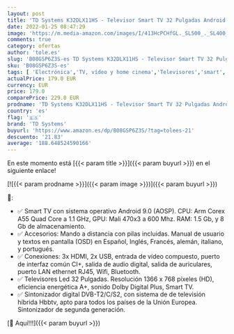 ```yaml
---
layout: post
title: 'TD Systems K32DLX11HS - Televisor Smart TV 32 Pulgadas Android 9.0 y HBBTV  800 PCI Hz  3X HDMI  2X USB. DVB-T2/C/S2  Modo Hotel. Televisiones'
date: 2022-01-25 08:47:29
image: 'https://m.media-amazon.com/images/I/413HcPCHfGL._SL500_._SL400_.jpg'
comments: true
category: ofertas
author: 'tole.es'
slug: 'B08GSP6Z3S-es TD Systems K32DLX11HS - Televisor Smart TV 32 Pulgadas...'
sku: 'B08GSP6Z3S-es'
tags: [ 'Electrónica','TV, vídeo y home cinema','Televisores','smart','td systems','televisor','tv', ]
actualPrice: 179.0 EUR
currency: EUR
price: 179.0
comparePrice: 229.0 EUR
prodname: 'TD Systems K32DLX11HS - Televisor Smart TV 32 Pulgadas Android 9.0 y HBBTV  800 PCI Hz  3X HDMI  2X USB. DVB-T2/C/S2  Modo Hotel. Televisiones'
country: 'es'
flag: '🇪🇸'
brand: 'TD Systems'
buyurl: 'https://www.amazon.es/dp/B08GSP6Z3S/?tag=tolees-21'
descuento: '21.83'
average: '188.648524590166'
---
```


En este momento está [{{< param title >}}]({{< param buyurl >}}) en el siguiente enlace!

[![{{< param prodname >}}]({{< param image >}})]({{< param buyurl >}})

🔎:

- ✅ Smart TV con sistema operativo Android 9.0 (AOSP). CPU: Arm Corex A55 Quad Core a 1.1 GHz, GPU: Mali 470x3 a 600 Mhz. RAM: 1.5 Gb, y 8 Gb de almacenamiento.
- ✅ Accesorios: Mando a distancia con pilas incluidas. Manual de usuario y textos en pantalla (OSD) en Español, Inglés, Francés, alemán, italiano, y portugués.
- ✅ Conexiones: 3x HDMI, 2x USB, entrada de vídeo compuesto, puerto de interfaz común CI+, salida de audio digital, salida de auriculares, puerto LAN ethernet RJ45, Wifi, Bluetooth.
- ✅ Televisores Led 32 Pulgadas. Resolución 1366 x 768 píxeles (HD), eficiencia energética A+, sonido Dolby Digital Plus, Smart TV.
- ✅ Sintonizador digital DVB-T2/C/S2, con sistema de de televisión híbrida Hbbtv, apto para todos los países de la Unión Europea. Sintonizador de segunda generación.

[🛒 Aquí!!!]({{< param buyurl >}})
